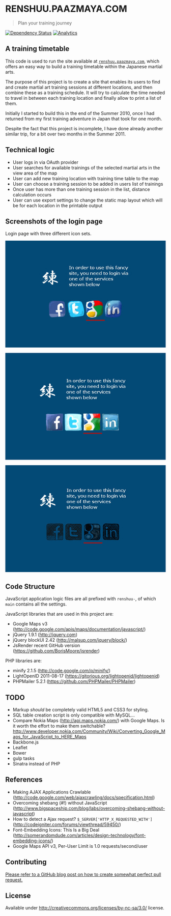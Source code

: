 # RENSHUU.PAAZMAYA.COM

> Plan your training journey

[![Dependency Status](https://img.shields.io/versioneye/d/paazmaya/renshuu.paazmaya.com.svg?style=flat-square)](https://www.versioneye.com/user/projects/526e500a632bac05a2000438)
[![Analytics](https://ga-beacon.appspot.com/UA-2643697-15/renshuu.paazmaya.com/index?flat)](https://github.com/igrigorik/ga-beacon)

## A training timetable

This code is used to run the site available at [`renshuu.paazmaya.com`](http://renshuu.paazmaya.com),
which offers an easy way to build a training timetable within the
Japanese martial arts.

The purpose of this project is to create a site that enables its users
to find and create martial art training sessions at different locations,
and then combine these as a training schedule. It will try to calculate
the time needed to travel in between each training location and finally
allow to print a list of them.

Initially I started to build this in the end of the Summer 2010, once I
had returned from my first training adventure in Japan that took for one
month.

Despite the fact that this project is incomplete, I have done already
another similar trip, for a bit over two months in the Summer 2011.


## Technical logic

* User logs in via OAuth provider
* User searches for available trainings of the selected martial arts in the view area of the map
* User can add new training location with training time table to the map
* User can choose a training session to be added in users list of trainings
* Once user has more than one training session in the list, distance calculation occurs
* User can use export settings to change the static map layout which will be for each location in the printable output


## Screenshots of the login page

Login page with three different icon sets.

![Login page with icons from "Hand Drawn Social"](https://github.com/paazmaya/renshuu.paazmaya.com/raw/master/source/screenshot-2012-login.hand-drawn-social.jpg)

![Login page with icons from "Hand Drawn Social"](https://github.com/paazmaya/renshuu.paazmaya.com/raw/master/source/screenshot-2012-login.handycons2.jpg)

![Login page with icons from "Hand Drawn Social"](https://github.com/paazmaya/renshuu.paazmaya.com/raw/master/source/screenshot-2012-login.social-icons-sketch-black.jpg)


## Code Structure

JavaScript application logic files are all prefixed with `renshuu-`,
of which `main` contains all the settings.

JavaScript libraries that are used in this project are:

* Google Maps v3 (http://code.google.com/apis/maps/documentation/javascript/)
* jQuery 1.9.1 (http://jquery.com)
* jQuery blockUI 2.42 (http://malsup.com/jquery/block/)
* JsRender recent GitHub version (https://github.com/BorisMoore/jsrender)

PHP libraries are:

* minify 2.1.5 (http://code.google.com/p/minify/)
* LightOpenID 2011-08-17 (https://gitorious.org/lightopenid/lightopenid)
* PHPMailer 5.2.1 (https://github.com/PHPMailer/PHPMailer)

## TODO

* Markup *should* be completely valid HTML5 and CSS3 for styling.
* SQL table creation script is only compatible with MySQL...
* Compare Nokia Maps (http://api.maps.nokia.com/) with Google Maps. Is it worth the effort to make them switchable? http://www.developer.nokia.com/Community/Wiki/Converting_Google_Maps_for_JavaScript_to_HERE_Maps
* Backbone.js
* Leaflet
* Bower
* gulp tasks
* Sinatra instead of PHP

## References

* Making AJAX Applications Crawlable (http://code.google.com/web/ajaxcrawling/docs/specification.html)
* Overcoming shebang (#!) without JavaScript (http://www.bigspaceship.com/blog/labs/overcoming-shebang-without-javascript)
* How to detect a Ajax request? `$_SERVER['HTTP_X_REQUESTED_WITH']` (http://codeigniter.com/forums/viewthread/59450/)
* Font-Embedding Icons: This Is a Big Deal (http://somerandomdude.com/articles/design-technology/font-embedding-icons/)
* Google Maps API v3, Per-User Limit is 1.0 requests/second/user

## Contributing

[Please refer to a GitHub blog post on how to create somewhat perfect pull request.](https://github.com/blog/1943-how-to-write-the-perfect-pull-request "How to write the perfect pull request")


## License

Available under http://creativecommons.org/licenses/by-nc-sa/3.0/ license.


